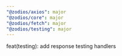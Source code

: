 ```yaml
---
"@zodios/axios": major
"@zodios/core": major
"@zodios/fetch": major
"@zodios/testing": major
---
```


feat(testing): add response testing handlers
